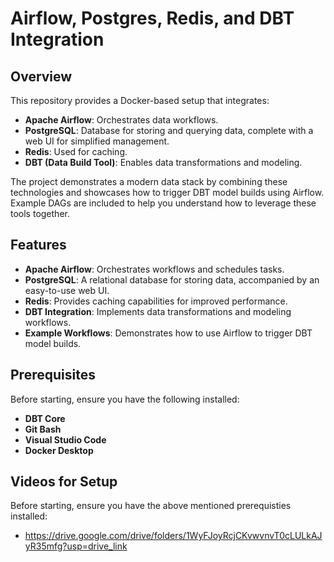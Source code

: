 # Airflow, Postgres, Redis, and DBT Integration

## Overview
This repository provides a Docker-based setup that integrates:
- **Apache Airflow**: Orchestrates data workflows.
- **PostgreSQL**: Database for storing and querying data, complete with a web UI for simplified management.
- **Redis**: Used for caching.
- **DBT (Data Build Tool)**: Enables data transformations and modeling.

The project demonstrates a modern data stack by combining these technologies and showcases how to trigger DBT model builds using Airflow. Example DAGs are included to help you understand how to leverage these tools together.

## Features
- **Apache Airflow**: Orchestrates workflows and schedules tasks.
- **PostgreSQL**: A relational database for storing data, accompanied by an easy-to-use web UI.
- **Redis**: Provides caching capabilities for improved performance.
- **DBT Integration**: Implements data transformations and modeling workflows.
- **Example Workflows**: Demonstrates how to use Airflow to trigger DBT model builds.

## Prerequisites
Before starting, ensure you have the following installed:
- **DBT Core**
- **Git Bash**
- **Visual Studio Code**
- **Docker Desktop**

## Videos for Setup
Before starting, ensure you have the above mentioned prerequisties installed:
- https://drive.google.com/drive/folders/1WyFJoyRcjCKvwvnvT0cLULkAJyR35mfg?usp=drive_link
